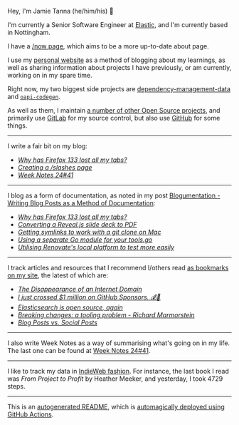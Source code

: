 Hey, I'm Jamie
Tanna (he/him/his) 👋

I'm currently a Senior Software Engineer at [Elastic](https://elastic.co/), and I'm currently based in Nottingham.

I have a [/now page](https://www.jvt.me/now/?utm_campaign=github-jamietanna), which aims to be a more up-to-date about page.

I use my [personal website](https://www.jvt.me/?utm_campaign=github-jamietanna) as a method of blogging about my learnings, as well as sharing information about projects I have previously, or am currently, working on in my spare time.

Right now, my two biggest side projects are [dependency-management-data](https://dmd.tanna.dev) and [`oapi-codegen`](https://github.com/deepmap/oapi-codegen/).

As well as them, I maintain [a number of other Open Source projects](https://www.jvt.me/open-source/?utm_campaign=github-jamietanna), and primarily use [GitLab](https://gitlab.com/jamietanna) for my source control, but also use [GitHub](https://github.com/jamietanna) for some things.

---

I write a fair bit on my blog:


- [_Why has Firefox 133 lost all my tabs?_](https://www.jvt.me/posts/2024/10/16/firefox-profile-133/?utm_campaign=github-jamietanna)
- [_Creating a /slashes page_](https://www.jvt.me/posts/2024/10/15/slashes/?utm_campaign=github-jamietanna)
- [_Week Notes 24#41_](https://www.jvt.me/week-notes/2024/41/?utm_campaign=github-jamietanna)

---

I blog as a form of documentation, as noted in my post [Blogumentation - Writing Blog Posts as a Method of Documentation](https://www.jvt.me/posts/2017/06/25/blogumentation/?utm_campaign=github-jamietanna):


- [_Why has Firefox 133 lost all my tabs?_](https://www.jvt.me/posts/2024/10/16/firefox-profile-133/?utm_campaign=github-jamietanna)
- [_Converting a Reveal.js slide deck to PDF_](https://www.jvt.me/posts/2024/10/01/reveal-pdf/?utm_campaign=github-jamietanna)
- [_Getting symlinks to work with a git clone on Mac_](https://www.jvt.me/posts/2024/10/01/mac-symlinks-git/?utm_campaign=github-jamietanna)
- [_Using a separate Go module for your tools.go_](https://www.jvt.me/posts/2024/09/30/go-tools-module/?utm_campaign=github-jamietanna)
- [_Utilising Renovate's local platform to test more easily_](https://www.jvt.me/posts/2024/09/16/renovate-local/?utm_campaign=github-jamietanna)

---

I track articles and resources that I recommend I/others read [as bookmarks on my site](https://www.jvt.me/kind/bookmarks/?utm_campaign=github-jamietanna), the latest of which are:


- [_The Disappearance of an Internet Domain_](https://every.to/p/the-disappearance-of-an-internet-domain?utm_campaign=github-jamietanna)
- [_I just crossed $1 million on GitHub Sponsors. 💰🎉_](http://calebporzio.com/i-just-cracked-1-million-on-github-sponsors-heres-my-playbook?utm_campaign=github-jamietanna)
- [_Elasticsearch is open source, again_](https://www.elastic.co/blog/elasticsearch-is-open-source-again?utm_campaign=github-jamietanna)
- [_Breaking changes: a tooling problem - Richard Marmorstein_](https://twitchard.github.io/posts/2024-08-23-breaking-changes.html?utm_campaign=github-jamietanna)
- [_Blog Posts vs. Social Posts_](https://blog.jim-nielsen.com/2024/blog-vs-social-posts/?utm_campaign=github-jamietanna)

---

I also write Week Notes as a way of summarising what's going on in my life. The last one can be found at [Week Notes 24#41](https://www.jvt.me/week-notes/2024/41/?utm_campaign=github-jamietanna).

---

I like to track my data in [IndieWeb fashion](https://indieweb.org/why). For instance, the last book I read was _From Project to Profit_ by Heather Meeker, and yesterday, I took 4729 steps.

---
This is an [autogenerated README](https://www.jvt.me/posts/2022/01/12/autogenerated-profile-readme/?utm_campaign=github-jamietanna), which is [automagically deployed using GitHub Actions](https://github.com/jamietanna/jamietanna/blob/main/.github/workflows/rebuild.yml).
